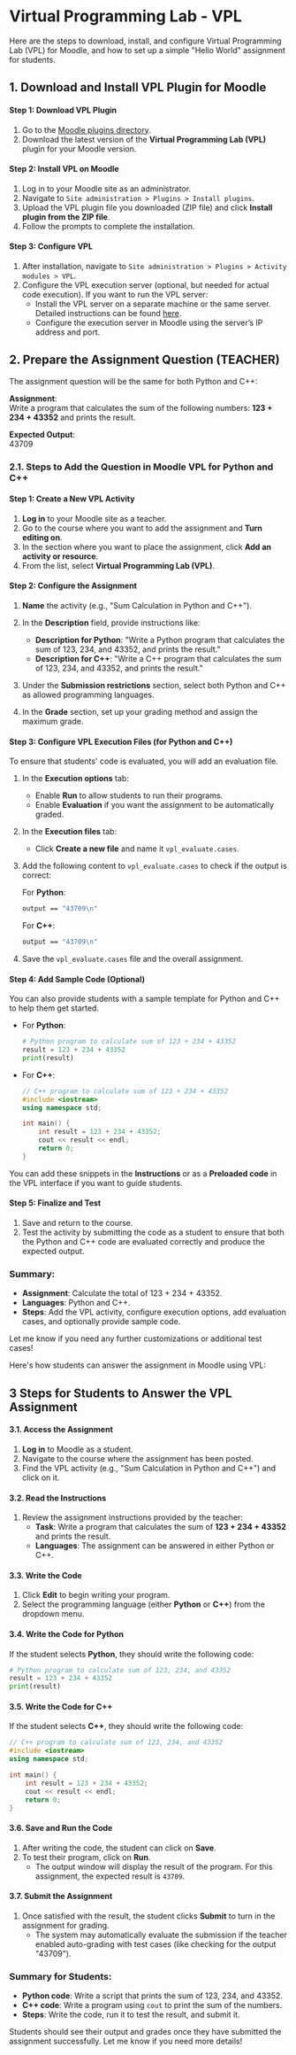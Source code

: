 # Virtual Programming Lab - VPL

Here are the steps to download, install, and configure Virtual Programming Lab (VPL) for Moodle, and how to set up a simple "Hello World" assignment for students.

## 1. Download and Install VPL Plugin for Moodle

#### Step 1: Download VPL Plugin
1. Go to the [Moodle plugins directory](https://moodle.org/plugins/mod_vpl).
2. Download the latest version of the **Virtual Programming Lab (VPL)** plugin for your Moodle version.

#### Step 2: Install VPL on Moodle
1. Log in to your Moodle site as an administrator.
2. Navigate to `Site administration > Plugins > Install plugins`.
3. Upload the VPL plugin file you downloaded (ZIP file) and click **Install plugin from the ZIP file**.
4. Follow the prompts to complete the installation.

#### Step 3: Configure VPL
1. After installation, navigate to `Site administration > Plugins > Activity modules > VPL`.
2. Configure the VPL execution server (optional, but needed for actual code execution). If you want to run the VPL server:
   - Install the VPL server on a separate machine or the same server. Detailed instructions can be found [here](https://vpl.dis.ulpgc.es).
   - Configure the execution server in Moodle using the server’s IP address and port.



## 2. Prepare the Assignment Question (TEACHER)
The assignment question will be the same for both Python and C++:

**Assignment**:  
Write a program that calculates the sum of the following numbers: **123 + 234 + 43352** and prints the result.

**Expected Output**:  
43709

### 2.1. Steps to Add the Question in Moodle VPL for Python and C++

#### Step 1: Create a New VPL Activity
1. **Log in** to your Moodle site as a teacher.
2. Go to the course where you want to add the assignment and **Turn editing on**.
3. In the section where you want to place the assignment, click **Add an activity or resource**.
4. From the list, select **Virtual Programming Lab (VPL)**.

#### Step 2: Configure the Assignment
1. **Name** the activity (e.g., "Sum Calculation in Python and C++").
2. In the **Description** field, provide instructions like:
   - **Description for Python**: "Write a Python program that calculates the sum of 123, 234, and 43352, and prints the result."
   - **Description for C++**: "Write a C++ program that calculates the sum of 123, 234, and 43352, and prints the result."

3. Under the **Submission restrictions** section, select both Python and C++ as allowed programming languages.

4. In the **Grade** section, set up your grading method and assign the maximum grade.

#### Step 3: Configure VPL Execution Files (for Python and C++)
To ensure that students' code is evaluated, you will add an evaluation file.

1. In the **Execution options** tab:
   - Enable **Run** to allow students to run their programs.
   - Enable **Evaluation** if you want the assignment to be automatically graded.

2. In the **Execution files** tab:
   - Click **Create a new file** and name it `vpl_evaluate.cases`.

3. Add the following content to `vpl_evaluate.cases` to check if the output is correct:

   For **Python**:
   ```bash
   output == "43709\n"
   ```

   For **C++**:
   ```bash
   output == "43709\n"
   ```

4. Save the `vpl_evaluate.cases` file and the overall assignment.

#### Step 4: Add Sample Code (Optional)
You can also provide students with a sample template for Python and C++ to help them get started.

- For **Python**:
  ```python
  # Python program to calculate sum of 123 + 234 + 43352
  result = 123 + 234 + 43352
  print(result)
  ```

- For **C++**:
  ```cpp
  // C++ program to calculate sum of 123 + 234 + 43352
  #include <iostream>
  using namespace std;

  int main() {
      int result = 123 + 234 + 43352;
      cout << result << endl;
      return 0;
  }
  ```

You can add these snippets in the **Instructions** or as a **Preloaded code** in the VPL interface if you want to guide students.

#### Step 5: Finalize and Test
1. Save and return to the course.
2. Test the activity by submitting the code as a student to ensure that both the Python and C++ code are evaluated correctly and produce the expected output.

### Summary:
- **Assignment**: Calculate the total of 123 + 234 + 43352.
- **Languages**: Python and C++.
- **Steps**: Add the VPL activity, configure execution options, add evaluation cases, and optionally provide sample code.

Let me know if you need any further customizations or additional test cases!


Here's how students can answer the assignment in Moodle using VPL:

## 3 Steps for Students to Answer the VPL Assignment

#### 3.1. Access the Assignment
1. **Log in** to Moodle as a student.
2. Navigate to the course where the assignment has been posted.
3. Find the VPL activity (e.g., "Sum Calculation in Python and C++") and click on it.

#### 3.2. Read the Instructions
1. Review the assignment instructions provided by the teacher:
   - **Task**: Write a program that calculates the sum of **123 + 234 + 43352** and prints the result.
   - **Languages**: The assignment can be answered in either Python or C++.

#### 3.3. Write the Code
1. Click **Edit** to begin writing your program.
2. Select the programming language (either **Python** or **C++**) from the dropdown menu.

#### 3.4. Write the Code for Python
If the student selects **Python**, they should write the following code:
```python
# Python program to calculate sum of 123, 234, and 43352
result = 123 + 234 + 43352
print(result)
```

#### 3.5. Write the Code for C++
If the student selects **C++**, they should write the following code:
```cpp
// C++ program to calculate sum of 123, 234, and 43352
#include <iostream>
using namespace std;

int main() {
    int result = 123 + 234 + 43352;
    cout << result << endl;
    return 0;
}
```

#### 3.6. Save and Run the Code
1. After writing the code, the student can click on **Save**.
2. To test their program, click on **Run**.
   - The output window will display the result of the program. For this assignment, the expected result is `43709`.

#### 3.7. Submit the Assignment
1. Once satisfied with the result, the student clicks **Submit** to turn in the assignment for grading.
   - The system may automatically evaluate the submission if the teacher enabled auto-grading with test cases (like checking for the output "43709").

### Summary for Students:
- **Python code**: Write a script that prints the sum of 123, 234, and 43352.
- **C++ code**: Write a program using `cout` to print the sum of the numbers.
- **Steps**: Write the code, run it to test the result, and submit it.

Students should see their output and grades once they have submitted the assignment successfully. Let me know if you need more details!
